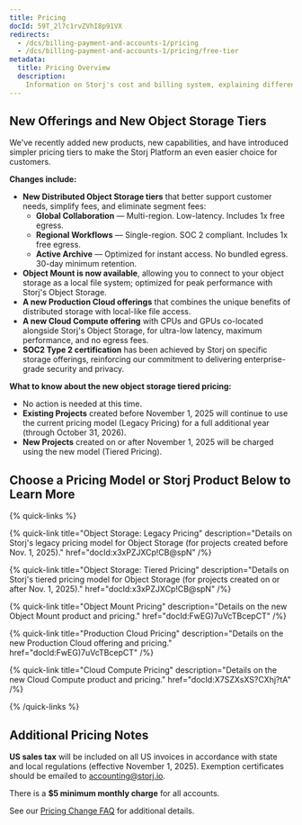 ```yaml
---
title: Pricing
docId: 59T_2l7c1rvZVhI8p91VX
redirects:
  - /dcs/billing-payment-and-accounts-1/pricing
  - /dcs/billing-payment-and-accounts-1/pricing/free-tier
metadata:
  title: Pricing Overview
  description:
    Information on Storj's cost and billing system, explaining different metered services like object storage, egress bandwidth segments, and their respective prices.
---
```


## New Offerings and New Object Storage Tiers

We've recently added new products, new capabilities, and have introduced simpler pricing tiers to make the Storj Platform an even easier choice for customers. 

**Changes include:**

- **New Distributed Object Storage tiers** that better support customer needs, simplify fees, and eliminate segment fees: 
  - **Global Collaboration** &mdash; Multi-region. Low-latency. Includes 1x free egress.
  - **Regional Workflows** &mdash; Single-region. SOC 2 compliant. Includes 1x free egress.
  - **Active Archive** &mdash; Optimized for instant access. No bundled egress. 30-day minimum retention.
- **Object Mount is now available**, allowing you to connect to your object storage as a local file system; optimized for peak performance with Storj's Object Storage.
- **A new Production Cloud offerings** that combines the unique benefits of distributed storage with local-like file access.
- **A new Cloud Compute offering** with CPUs and GPUs co-located alongside Storj's Object Storage, for ultra-low latency, maximum performance, and no egress fees.
- **SOC2 Type 2 certification** has been achieved by Storj on specific storage offerings, reinforcing our commitment to delivering enterprise-grade security and privacy.

**What to know about the new object storage tiered pricing:**
- No action is needed at this time.
- **Existing Projects** created before November 1, 2025 will continue to use the current pricing model (Legacy Pricing) for a full additional year (through October 31, 2026).
- **New Projects** created on or after November 1, 2025 will be charged using the new model (Tiered Pricing).


## Choose a Pricing Model or Storj Product Below to Learn More

{% quick-links %}

{% quick-link
  title="Object Storage: Legacy Pricing"
  description="Details on Storj's legacy pricing model for Object Storage (for projects created before Nov. 1, 2025)."
  href="docId:x3xPZJXCp!CB@spN"
/%}

{% quick-link
  title="Object Storage: Tiered Pricing"
  description="Details on Storj's tiered pricing model for Object Storage (for projects created on or after Nov. 1, 2025)."
  href="docId:x3xPZJXCp!CB@spN"
/%}

{% quick-link
  title="Object Mount Pricing"
  description="Details on the new Object Mount product and pricing."
  href="docId:FwEG)7uVcTBcepCT"
/%}

{% quick-link
  title="Production Cloud Pricing"
  description="Details on the new Production Cloud offering and pricing."
  href="docId:FwEG)7uVcTBcepCT"
/%}

{% quick-link 
  title="Cloud Compute Pricing" 
  description="Details on the new Cloud Compute product and pricing." 
  href="docId:X7SZXsXS?CXhj?tA" 
/%}

{% /quick-links %}


## Additional Pricing Notes

**US sales tax** will be included on all US invoices in accordance with state and local regulations (effective November 1, 2025). Exemption certificates should be emailed to accounting@storj.io.

There is a **$5 minimum monthly charge** for all accounts.

See our [Pricing Change FAQ](https://www.storj.io/pricing/change-faqs) for additional details.
